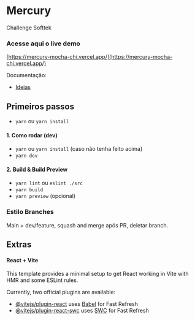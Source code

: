 # Mercury

Challenge Softtek

### Acesse aqui o live demo

[https://mercury-mocha-chi.vercel.app/](https://mercury-mocha-chi.vercel.app/)

Documentação:

-   [Ideias](https://docs.google.com/document/d/1J2RouodwPiFuZlHutBnV0-Jg7UZuoJlsSwPeB2gI_uI/edit)

## Primeiros passos

-   `yarn` ou `yarn install`

#### 1. Como rodar (dev)

-   `yarn` ou `yarn install` (caso não tenha feito acima)
-   `yarn dev`

#### 2. Build & Build Preview

-   `yarn lint` ou `eslint ./src`
-   `yarn build`
-   `yarn preview` (opcional)

### Estilo Branches

Main + dev/feature, squash and merge após PR, deletar branch.

## Extras

#### React + Vite

This template provides a minimal setup to get React working in Vite with HMR and some ESLint rules.

Currently, two official plugins are available:

-   [@vitejs/plugin-react](https://github.com/vitejs/vite-plugin-react/blob/main/packages/plugin-react/README.md) uses [Babel](https://babeljs.io/) for Fast Refresh
-   [@vitejs/plugin-react-swc](https://github.com/vitejs/vite-plugin-react-swc) uses [SWC](https://swc.rs/) for Fast Refresh
